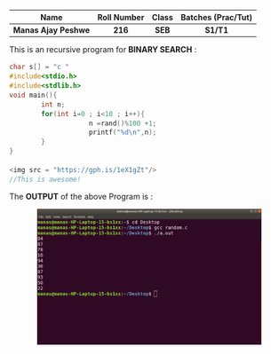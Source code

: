 Name|Roll Number|Class|Batches (Prac/Tut)|
:---:|:---:|:---:|:---:
**Manas Ajay Peshwe**|**216**|**SEB**|**S1/T1**

This is an recursive program for **BINARY SEARCH** :
<br>
```c
char s[] = "c "
#include<stdio.h>
#include<stdlib.h>
void main(){
        int n;
        for(int i=0 ; i<10 ; i++){
                    n =rand()%100 +1;
                    printf("%d\n",n);
        }
}       
     
<img src = "https://gph.is/1eX1gZt"/>
//This is awesome!
```
The **OUTPUT** of the above Program is :
<br>
<center>
<img src = "RandomOUTPUT.png" width = 80% ; height = 80%>
</center>
